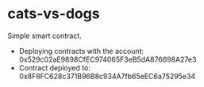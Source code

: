# cats-vs-dogs

Simple smart contract.

- Deploying contracts with the account: 0x529c02aE9898CfEC974065F3eB5dA876698A27e3
- Contract deployed to: 0x8F8FC628c371B96B8c934A7fb65eEC6a75295e34
